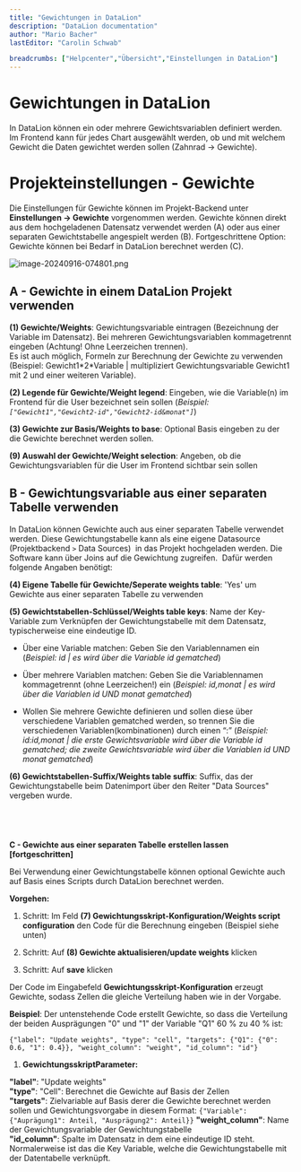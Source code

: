 ```yaml
---
title: "Gewichtungen in DataLion"
description: "DataLion documentation"
author: "Mario Bacher"
lastEditor: "Carolin Schwab"

breadcrumbs: ["Helpcenter","Übersicht","Einstellungen in DataLion"]
---
```


# Gewichtungen in DataLion

In DataLion können ein oder mehrere Gewichtsvariablen definiert werden. Im Frontend kann für jedes Chart ausgewählt werden, ob und mit welchem Gewicht die Daten gewichtet werden sollen (Zahnrad → Gewichte).

# **Projekteinstellungen - Gewichte**

Die Einstellungen für Gewichte können im Projekt-Backend unter **Einstellungen → Gewichte** vorgenommen werden. Gewichte können direkt aus dem hochgeladenen Datensatz verwendet werden (A) oder aus einer separaten Gewichtstabelle angespielt werden (B). Fortgeschrittene Option: Gewichte können bei Bedarf in DataLion berechnet werden (C).

![image-20240916-074801.png](/img/83197958.png)

## **A - Gewichte in einem DataLion Projekt verwenden**

**(1) Gewichte/Weights**: Gewichtungsvariable eintragen (Bezeichnung der Variable im Datensatz). Bei mehreren Gewichtungsvariablen kommagetrennt eingeben (Achtung! Ohne Leerzeichen trennen).  
Es ist auch möglich, Formeln zur Berechnung der Gewichte zu verwenden (Beispiel: Gewicht1\*2\*Variable | multipliziert Gewichtungsvariable Gewicht1 mit 2 und einer weiteren Variable).

**(2) Legende für Gewichte/Weight legend**: Eingeben, wie die Variable(n) im Frontend für die User bezeichnet sein sollen (_Beispiel: `["Gewicht1","Gewicht2-id","Gewicht2-id&monat"]`_)

**(3) Gewichte zur Basis/Weights to base**: Optional Basis eingeben zu der die Gewichte berechnet werden sollen. 

**(9) Auswahl der Gewichte/Weight selection**: Angeben, ob die Gewichtungsvariablen für die User im Frontend sichtbar sein sollen 

## **B - Gewichtungsvariable aus einer separaten Tabelle verwenden**

In DataLion können Gewichte auch aus einer separaten Tabelle verwendet werden. Diese Gewichtungstabelle kann als eine eigene Datasource (Projektbackend `>` Data Sources)  in das Projekt hochgeladen werden. Die Software kann über Joins auf die Gewichtung zugreifen.  Dafür werden folgende Angaben benötigt:

**(4) Eigene Tabelle für Gewichte/Seperate weights table**: 'Yes' um Gewichte aus einer separaten Tabelle zu verwenden

**(5) Gewichtstabellen-Schlüssel/Weights table keys**: Name der Key-Variable zum Verknüpfen der Gewichtungstabelle mit dem Datensatz, typischerweise eine eindeutige ID.

-   Über eine Variable matchen: Geben Sie den Variablennamen ein (_Beispiel: id | es wird über die Variable id gematched_)
    
-   Über mehrere Variablen matchen: Geben Sie die Variablennamen kommagetrennt (ohne Leerzeichen!) ein (_Beispiel: id,monat | es wird über die Variablen id UND monat gematched_)
    
-   Wollen Sie mehrere Gewichte definieren und sollen diese über verschiedene Variablen gematched werden, so trennen Sie die verschiedenen Variablen(kombinationen) durch einen “:” (_Beispiel: id:id,monat | die erste Gewichtsvariable wird über die Variable id gematched; die zweite Gewichtsvariable wird über die Variablen id UND monat gematched_)
    

**(6) Gewichtstabellen-Suffix/Weights table suffix**: Suffix, das der Gewichtungstabelle beim Datenimport über den Reiter "Data Sources" vergeben wurde.

##    
**C - Gewichte aus einer separaten Tabelle** **erstellen lassen [fortgeschritten]**

Bei Verwendung einer Gewichtungstabelle können optional Gewichte auch auf Basis eines Scripts durch DataLion berechnet werden.

**Vorgehen:** 

1.  Schritt: Im Feld **(7) Gewichtungsskript-Konfiguration/Weights script configuration** den Code für die Berechnung eingeben (Beispiel siehe unten)
    
2.  Schritt: Auf **(8) Gewichte aktualisieren/update weights** klicken
    
3.  Schritt: Auf **save** klicken
    

Der Code im Eingabefeld **Gewichtungsskript-Konfiguration** erzeugt Gewichte, sodass Zellen die gleiche Verteilung haben wie in der Vorgabe.

**Beispiel**: Der untenstehende Code erstellt Gewichte, so dass die Verteilung der beiden Ausprägungen "0" und "1" der Variable "Q1" 60 % zu 40 % ist:

`{"label": "Update weights", "type": "cell", "targets": {"Q1": {"0": 0.6, "1": 0.4}}, "weight_column": "weight", "id_column": "id"}`

1.  **GewichtungsskriptParameter:** 

**"label"**: "Update weights"  
**"type"**: "Cell": Berechnet die Gewichte auf Basis der Zellen  
**"targets"**: Zielvariable auf Basis derer die Gewichte berechnet werden sollen und Gewichtungsvorgabe in diesem Format: `{"Variable": {"Auprägung1": Anteil, "Ausprägung2": Anteil}}`
**"weight\_column"**: Name der Gewichtungsvariable der Gewichtungstabelle  
**"id\_column"**: Spalte im Datensatz in dem eine eindeutige ID steht. Normalerweise ist das die Key Variable, welche die Gewichtungstabelle mit der Datentabelle verknüpft.
